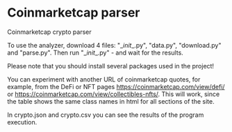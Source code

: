 # Coinmarketcap parser 
Coinmarketcap crypto parser

To use the analyzer, download 4 files: "__init_\_.py", "data.py", "download.py" and "parse.py". Then run "__init_\_.py" - and wait for the results. 

Please note that you should install several packages used in the project!

You can experiment with another URL of coinmarketcap quotes, for example, from the DeFi or NFT pages https://coinmarketcap.com/view/defi/ or https://coinmarketcap.com/view/collectibles-nfts/. This will work, since the table shows the same class names in html for all sections of the site.

In crypto.json and crypto.csv you can see the results of the program execution.
